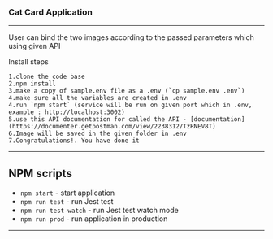 
 
### Cat Card Application
----------
User can bind the two images according to the passed parameters which using given API

Install steps
    
    1.clone the code base
    2.npm install
    3.make a copy of sample.env file as a .env (`cp sample.env .env`)
    4.make sure all the variables are created in .env
    4.run `npm start` (service will be run on given port which in .env, example : http://localhost:3002)
    5.use this API documentation for called the API - [documentation](https://documenter.getpostman.com/view/2238312/TzRNEV8T)   
    6.Image will be saved in the given folder in .env
    7.Congratulations!. You have done it

----------  

## NPM scripts

- `npm start` - start application
- `npm run test` - run Jest test 
- `npm run test-watch` - run Jest test watch mode 
- `npm run prod` - run application in production

----------
